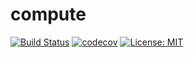 # compute
[![Build Status](https://api.travis-ci.org/throwexception-net/compute.svg?branch=master)](https://travis-ci.org/throwexception-net/compute)
[![codecov](https://codecov.io/gh/throwexception-net/compute/branch/master/graph/badge.svg)](https://codecov.io/gh/throwexception-net/compute)
[![License: MIT](https://img.shields.io/badge/License-MIT-yellow.svg)](https://opensource.org/licenses/MIT)
